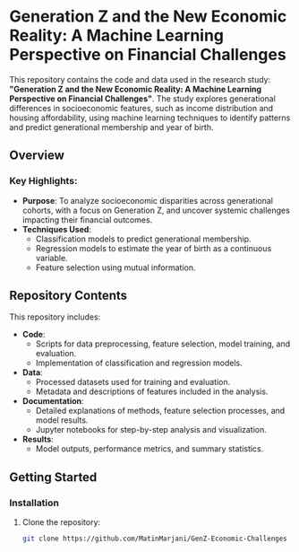 # Generation Z and the New Economic Reality: A Machine Learning Perspective on Financial Challenges

This repository contains the code and data used in the research study: **"Generation Z and the New Economic Reality: A Machine Learning Perspective on Financial Challenges"**. The study explores generational differences in socioeconomic features, such as income distribution and housing affordability, using machine learning techniques to identify patterns and predict generational membership and year of birth.

## Overview

### Key Highlights:
- **Purpose**: To analyze socioeconomic disparities across generational cohorts, with a focus on Generation Z, and uncover systemic challenges impacting their financial outcomes.
- **Techniques Used**:
  - Classification models to predict generational membership.
  - Regression models to estimate the year of birth as a continuous variable.
  - Feature selection using mutual information.

## Repository Contents

This repository includes:
- **Code**:
  - Scripts for data preprocessing, feature selection, model training, and evaluation.
  - Implementation of classification and regression models.
- **Data**:
  - Processed datasets used for training and evaluation.
  - Metadata and descriptions of features included in the analysis.
- **Documentation**:
  - Detailed explanations of methods, feature selection processes, and model results.
  - Jupyter notebooks for step-by-step analysis and visualization.
- **Results**:
  - Model outputs, performance metrics, and summary statistics.

## Getting Started

### Installation
1. Clone the repository:
   ```bash
   git clone https://github.com/MatinMarjani/GenZ-Economic-Challenges
